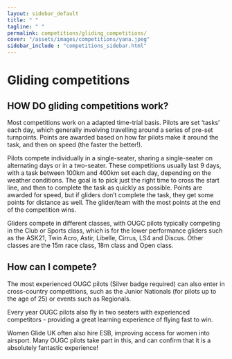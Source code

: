 ```yaml
---
layout: sidebar_default
title: " "
tagline: " "
permalink: competitions/gliding_competitions/
cover: "/assets/images/competitions/yana.jpeg"
sidebar_include : "competitions_sidebar.html"
---
```



# Gliding competitions
## HOW DO gliding competitions work?
Most competitions work on a adapted time-trial basis. Pilots are set ‘tasks’ each day, which generally involving travelling around a series of pre-set turnpoints. Points are awarded based on how far pilots make it around the task, and then on speed (the faster the better!). 

Pilots compete individually in a single-seater, sharing a single-seater on alternating days or in a two-seater. These competitions usually last 9 days, with a task between 100km and 400km set each day, depending on the weather conditions. The goal is to pick just the right time to cross the start line, and then to complete the task as quickly as possible. Points are awarded for speed, but if gliders don’t complete the task, they get some points for distance as well. The glider/team with the most points at the end of the competition wins.

Gliders compete in different classes, with OUGC pilots typically competing in the Club or Sports class, which is for the lower performance gliders such as the ASK21, Twin Acro, Astir, Libelle, Cirrus, LS4 and Discus. Other classes are the 15m race class, 18m class and Open class.

## How can I compete?
The most experienced OUGC pilots (Silver badge required) can also enter in cross-country competitions, such as the Junior Nationals (for pilots up to the age of 25) or events such as Regionals.

Every year OUGC pilots also fly in two seaters with experienced competitors - providing a great learning experience of flying fast to win. 

Women Glide UK often also hire ESB, improving access for women into airsport. Many OUGC pilots take part in this, and can confirm that it is a absolutely fantastic experience!
